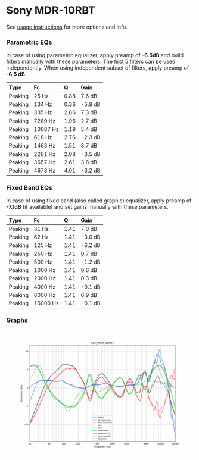# Sony MDR-10RBT
See [usage instructions](https://github.com/jaakkopasanen/AutoEq#usage) for more options and info.

### Parametric EQs
In case of using parametric equalizer, apply preamp of **-6.5dB** and build filters manually
with these parameters. The first 5 filters can be used independently.
When using independent subset of filters, apply preamp of **-6.5 dB**.

| Type    | Fc       |    Q | Gain    |
|:--------|:---------|:-----|:--------|
| Peaking | 25 Hz    | 0.88 | 7.6 dB  |
| Peaking | 134 Hz   | 0.36 | -5.8 dB |
| Peaking | 335 Hz   | 2.66 | 7.3 dB  |
| Peaking | 7289 Hz  | 1.96 | 2.7 dB  |
| Peaking | 10087 Hz | 1.19 | 5.4 dB  |
| Peaking | 618 Hz   | 2.76 | -2.3 dB |
| Peaking | 1463 Hz  | 1.51 | 3.7 dB  |
| Peaking | 2261 Hz  | 2.08 | -3.5 dB |
| Peaking | 3657 Hz  | 2.61 | 3.8 dB  |
| Peaking | 4678 Hz  | 4.01 | -3.2 dB |

### Fixed Band EQs
In case of using fixed band (also called graphic) equalizer, apply preamp of **-7.1dB**
(if available) and set gains manually with these parameters.

| Type    | Fc       |    Q | Gain    |
|:--------|:---------|:-----|:--------|
| Peaking | 31 Hz    | 1.41 | 7.0 dB  |
| Peaking | 62 Hz    | 1.41 | -3.0 dB |
| Peaking | 125 Hz   | 1.41 | -6.2 dB |
| Peaking | 250 Hz   | 1.41 | 0.7 dB  |
| Peaking | 500 Hz   | 1.41 | -1.2 dB |
| Peaking | 1000 Hz  | 1.41 | 0.6 dB  |
| Peaking | 2000 Hz  | 1.41 | 0.3 dB  |
| Peaking | 4000 Hz  | 1.41 | -0.1 dB |
| Peaking | 8000 Hz  | 1.41 | 6.9 dB  |
| Peaking | 16000 Hz | 1.41 | -0.1 dB |

### Graphs
![](./Sony%20MDR-10RBT.png)